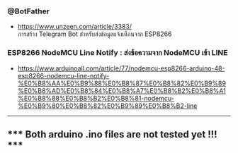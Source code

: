 ### @BotFather  
* https://www.unzeen.com/article/3383/  
  การสร้าง Telegram Bot สำหรับส่งข้อมูลแจ้งเตือนจาก ESP8266  

### ESP8266 NodeMCU Line Notify : ส่งข้อความจาก NodeMCU เข้า LINE  
* https://www.arduinoall.com/article/77/nodemcu-esp8266-arduino-48-esp8266-nodemcu-line-notify-%E0%B8%AA%E0%B9%88%E0%B8%87%E0%B8%82%E0%B9%89%E0%B8%AD%E0%B8%84%E0%B8%A7%E0%B8%B2%E0%B8%A1%E0%B8%88%E0%B8%B2%E0%B8%81-nodemcu-%E0%B9%80%E0%B8%82%E0%B9%89%E0%B8%B2-line  

---  
## *** Both arduino .ino files are not tested yet !!! ***  
